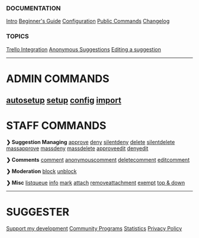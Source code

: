 
### **DOCUMENTATION**
[Intro](home.md)
[Beginner's Guide](beginner-guide.md)
[Configuration](config/configuration.md)
[Public Commands](sumup.md)
[Changelog](changelog.md)

### **TOPICS**
[Trello Integration](/topics/trello/intro.md)
[Anonymous Suggestions](/topics/anonymous-suggestions.md)
[Editing a suggestion](/topics/suggestion-editing.md)

---
# **ADMIN COMMANDS**
[autosetup](admin/autosetup.md)
[setup](admin/setup.md)
[config](config/configuration.md)
[import](admin/import.md)
---

# **STAFF COMMANDS**

**❯ Suggestion Managing**
[approve](staff/approve.md)
[deny](staff/deny.md)
[silentdeny](staff/silentdeny.md)
[delete](staff/delete.md)
[silentdelete](staff/silentdelete.md)
[massapprove](staff/massapprove.md)
[massdeny](staff/massdeny.md)
[massdelete](staff/massdelete.md)
[approveedit](staff/approveedit.md) 
[denyedit](staff/denyedit.md)

**❯ Comments**
[comment](staff/comment.md)
[anonymouscomment](staff/acomment.md)
[deletecomment](staff/deletecomment.md)
[editcomment](staff/comment-editing.md)

**❯ Moderation**
[block](staff/block.md)
[unblock](staff/unblock.md)


**❯ Misc**
[listqueue](staff/listqueue.md)
[info](staff/info.md)
[mark](staff/mark.md)
[attach](staff/attach.md)
[removeattachment](staff/removeattachment.md)
[exempt](staff/exempt.md)
[top & down](staff/top-n-down.md)

---

# **SUGGESTER**
[Support my development](topics/supporting.md)
[Community Programs](community-programs.md)
[Statistics](topics/stats.md)
[Privacy Policy](legal.md)

